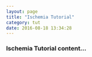 ```yaml
---
layout: page
title: "Ischemia Tutorial"
category: tut
date: 2016-08-18 13:34:28
---
```



### Ischemia Tutorial content...

